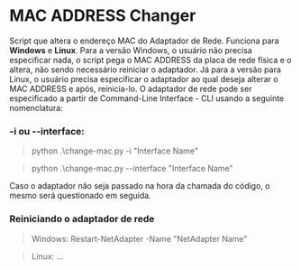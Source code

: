 # MAC ADDRESS Changer

Script que altera o endereço MAC do Adaptador de Rede. Funciona para **Windows** e **Linux**.
Para a versão Windows, o usuário não precisa especificar nada, o script pega o MAC ADDRESS da placa de rede física e o altera, não sendo necessário reiniciar o adaptador. Já para a versão para Linux, o usuário precisa especificar o adaptador ao qual deseja alterar o MAC ADDRESS e após, reinicia-lo.
O adaptador de rede pode ser especificado a partir de Command-Line Interface - CLI usando a seguinte nomenclatura:

### -i ou --interface:

> python .\change-mac.py -i "Interface Name"

> python .\change-mac.py --interface "Interface Name"

Caso o adaptador não seja passado na hora da chamada do código, o mesmo será questionado em seguida.

### Reiniciando o adaptador de rede

> Windows: Restart-NetAdapter -Name "NetAdapter Name"

> Linux: ...
